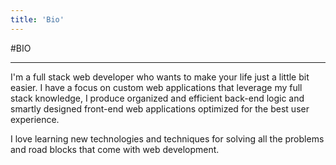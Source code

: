 ```yaml
---
title: 'Bio'
---
```


#BIO           
***

I'm a full stack web developer who wants to make your life just a little bit easier. I have a focus on custom web applications that leverage my full stack knowledge, I produce organized and efficient back-end logic and smartly designed front-end web applications optimized for the best user experience.

I love learning new technologies and techniques for solving all the problems and road blocks that come with web development.